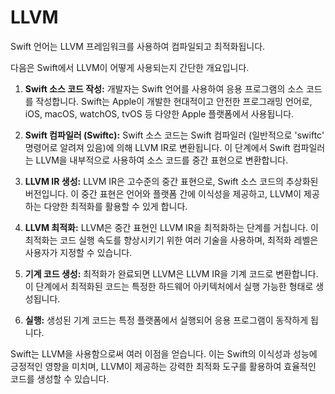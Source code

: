 # LLVM

Swift 언어는 LLVM 프레임워크를 사용하여 컴파일되고 최적화됩니다. 

다음은 Swift에서 LLVM이 어떻게 사용되는지 간단한 개요입니다.
1. **Swift 소스 코드 작성:** 개발자는 Swift 언어를 사용하여 응용 프로그램의 소스 코드를 작성합니다. Swift는 Apple이 개발한 현대적이고 안전한 프로그래밍 언어로, iOS, macOS, watchOS, tvOS 등 다양한 Apple 플랫폼에서 사용됩니다.

2. **Swift 컴파일러 (Swiftc):** Swift 소스 코드는 Swift 컴파일러 (일반적으로 'swiftc' 명령어로 알려져 있음)에 의해 LLVM IR로 변환됩니다. 이 단계에서 Swift 컴파일러는 LLVM을 내부적으로 사용하여 소스 코드를 중간 표현으로 변환합니다.

3. **LLVM IR 생성:** LLVM IR은 고수준의 중간 표현으로, Swift 소스 코드의 추상화된 버전입니다. 이 중간 표현은 언어와 플랫폼 간에 이식성을 제공하고, LLVM이 제공하는 다양한 최적화를 활용할 수 있게 합니다.

4. **LLVM 최적화:** LLVM은 중간 표현인 LLVM IR을 최적화하는 단계를 거칩니다. 이 최적화는 코드 실행 속도를 향상시키기 위한 여러 기술을 사용하며, 최적화 레벨은 사용자가 지정할 수 있습니다.

5. **기계 코드 생성:** 최적화가 완료되면 LLVM은 LLVM IR을 기계 코드로 변환합니다. 이 단계에서 최적화된 코드는 특정한 하드웨어 아키텍처에서 실행 가능한 형태로 생성됩니다.

6. **실행:** 생성된 기계 코드는 특정 플랫폼에서 실행되어 응용 프로그램이 동작하게 됩니다.

Swift는 LLVM을 사용함으로써 여러 이점을 얻습니다. 이는 Swift의 이식성과 성능에 긍정적인 영향을 미치며, LLVM이 제공하는 강력한 최적화 도구를 활용하여 효율적인 코드를 생성할 수 있습니다.